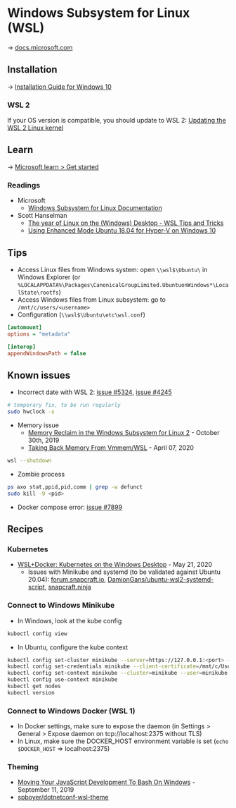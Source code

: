 # Windows Subsystem for Linux (WSL)

→ [docs.microsoft.com](https://docs.microsoft.com/en-us/windows/wsl/)

## Installation

→ [Installation Guide for Windows 10](https://docs.microsoft.com/en-us/windows/wsl/install-win10)

### WSL 2

If your OS version is compatible, you should update to WSL 2: [Updating the WSL 2 Linux kernel](https://docs.microsoft.com/en-us/windows/wsl/wsl2-kernel)

## Learn

→ [Microsoft learn > Get started](https://docs.microsoft.com/en-us/learn/modules/get-started-with-windows-subsystem-for-linux/)

### Readings

- Microsoft
  - [Windows Subsystem for Linux Documentation](https://docs.microsoft.com/en-us/windows/wsl/about)
- Scott Hanselman
  - [The year of Linux on the (Windows) Desktop - WSL Tips and Tricks](https://www.hanselman.com/blog/TheYearOfLinuxOnTheWindowsDesktopWSLTipsAndTricks.aspx)
  - [Using Enhanced Mode Ubuntu 18.04 for Hyper-V on Windows 10](https://www.hanselman.com/blog/UsingEnhancedModeUbuntu1804ForHyperVOnWindows10.aspx)

## Tips

- Access Linux files from Windows system: open `\\wsl$\Ubuntu\` in Windows Explorer (or `%LOCALAPPDATA%\Packages\CanonicalGroupLimited.UbuntuonWindows*\LocalState\rootfs`)
- Access Windows files from Linux subsystem: go to `/mnt/c/users/<username>`
- Configuration (`\\wsl$\Ubuntu\etc\wsl.conf`)

```ini
[automount]
options = "metadata"

[interop]
appendWindowsPath = false
```

## Known issues

- Incorrect date with WSL 2: [issue #5324](https://github.com/microsoft/WSL/issues/5324), [issue #4245](https://github.com/microsoft/WSL/issues/4245)

```bash
# temporary fix, to be run regularly
sudo hwclock -s
```

- Memory issue
  - [Memory Reclaim in the Windows Subsystem for Linux 2](https://devblogs.microsoft.com/commandline/memory-reclaim-in-the-windows-subsystem-for-linux-2/) - October 30th, 2019
  - [Taking Back Memory From Vmmem/WSL](https://blog.simonpeterdebbarma.com/2020-04-memory-and-wsl/) - April 07, 2020
  
```bash
wsl --shutdown
```

- Zombie process

```bash
ps axo stat,ppid,pid,comm | grep -w defunct
sudo kill -9 <pid>
```

- Docker compose error: [issue #7899](https://github.com/docker/compose/issues/7899)

## Recipes

### Kubernetes

- [WSL+Docker: Kubernetes on the Windows Desktop](https://kubernetes.io/blog/2020/05/21/wsl-docker-kubernetes-on-the-windows-desktop/) - May 21, 2020
  - Issues with Minikube and systemd (to be validated against Ubuntu 20.04): [forum.snapcraft.io](https://forum.snapcraft.io/t/running-snaps-on-wsl2-insiders-only-for-now/13033/39), [DamionGans/ubuntu-wsl2-systemd-script](https://github.com/DamionGans/ubuntu-wsl2-systemd-script), [snapcraft.ninja](https://snapcraft.ninja/2020/08/06/starting-systemd-in-wsl-when-you-login-to-windows-youll-be-astounded-by-the-speed-improvement/)
  
### Connect to Windows Minikube

- In Windows, look at the kube config

```bash
kubectl config view
```

- In Ubuntu, configure the kube context

```bash
kubectl config set-cluster minikube --server=https://127.0.0.1:<port> --certificate-authority=/mnt/c/Users/<username>/.minikube/ca.crt
kubectl config set-credentials minikube --client-certificate=/mnt/c/Users/<username>/.minikube/profiles/minikube/client.crt --client-key=/mnt/c/Users/<username>/.minikube/profiles/minikube/client.key
kubectl config set-context minikube --cluster=minikube --user=minikube
kubectl config use-context minikube
kubectl get nodes
kubectl version
```

### Connect to Windows Docker (WSL 1)

- In Docker settings, make sure to expose the daemon (in Settings > General > Expose daemon on tcp://localhost:2375 without TLS)
- In Linux, make sure the DOCKER_HOST environment variable is set (`echo $DOCKER_HOST` => localhost:2375)

### Theming

- [Moving Your JavaScript Development To Bash On Windows](https://www.smashingmagazine.com/2019/09/moving-javascript-development-bash-windows/) - September 11, 2019
- [spboyer/dotnetconf-wsl-theme](https://github.com/spboyer/dotnetconf-wsl-theme)
